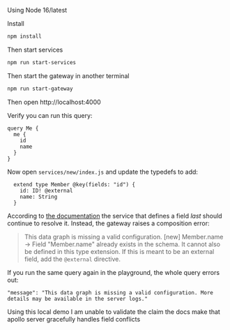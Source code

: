Using Node 16/latest

Install

```sh
npm install
```

Then start services

```sh
npm run start-services
```

Then start the gateway in another terminal

```sh
npm run start-gateway
```

Then open http://localhost:4000

Verify you can run this query:

```
query Me {
  me {
    id
    name
  }
}
```

Now open `services/new/index.js` and update the typedefs to add:

```
  extend type Member @key(fields: "id") {
    id: ID! @external
    name: String
  }
```

According to [the documentation](https://www.apollographql.com/docs/federation/entities/#field-migration)
the service that defines a field _last_ should continue to resolve it. Instead,
the gateway raises a composition error:

> This data graph is missing a valid configuration. [new] Member.name -> Field "Member.name" already exists in the schema. It cannot also be defined in this type extension. If this is meant to be an external field, add the `@external` directive.

If you run the same query again in the playground, the whole query errors out:

    "message": "This data graph is missing a valid configuration. More details may be available in the server logs."

Using this local demo I am unable to validate the claim the docs make that apollo server gracefully handles field conflicts
